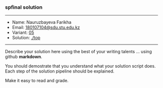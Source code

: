 ### spfinal solution

***
* Name: Nauruzbayeva Farikha
* Email: 180107104@sdu.stu.edu.kz
* Variant: [05](../variants/variant05.md)
* Solution: [./top](./top)
***

Describe your solution here using the best of your writing talents ... using github **markdown**.

You should demostrate that you understand what your solution script does. Each step of the solution pipeline should be explained.

Make it easy to read and grade.





